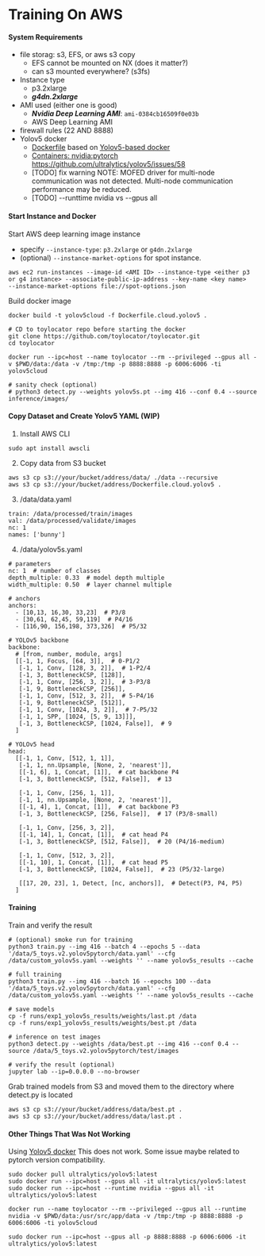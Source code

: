 
# Training On AWS

#### System Requirements 
- file storag: s3, EFS, or aws s3 copy  
	- EFS cannot be mounted on NX (does it matter?)
	- can s3 mounted everywhere? (s3fs)
- Instance type
	- p3.2xlarge
	- ***g4dn.2xlarge***
- AMI used (either one is good)
	- ***Nvidia Deep Learning AMI***:  `ami-0384cb16509f0e03b`
	- AWS Deep Learning AMI
- firewall rules (22 AND 8888)
- Yolov5 docker 
	- [Dockerfile](Dockerfile.cloud.yolov5) based on [Yolov5-based docker](https://github.com/ultralytics/yolov5/blob/master/Dockerfile)
	- [Containers: nvidia:pytorch](https://ngc.nvidia.com/catalog/containers/nvidia:pytorch/layers)
https://github.com/ultralytics/yolov5/issues/58
	- [TODO] fix warning 
NOTE: MOFED driver for multi-node communication was not detected.
      Multi-node communication performance may be reduced.
	- [TODO] --runttime nvidia vs --gpus all


#### Start Instance and Docker

Start AWS deep learning image instance 
- specify `--instance-type`: `p3.2xlarge` or `g4dn.2xlarge` 
- (optional) `--instance-market-options` for spot instance. 
```
aws ec2 run-instances --image-id <AMI ID> --instance-type <either p3 or g4 instance> --associate-public-ip-address --key-name <key name> 
--instance-market-options file://spot-options.json 

```

Build docker image  
```
docker build -t yolov5cloud -f Dockerfile.cloud.yolov5 .

# CD to toylocator repo before starting the docker
git clone https://github.com/toylocator/toylocator.git
cd toylocator 

docker run --ipc=host --name toylocator --rm --privileged --gpus all -v $PWD/data:/data -v /tmp:/tmp -p 8888:8888 -p 6006:6006 -ti yolov5cloud

# sanity check (optional)
# python3 detect.py --weights yolov5s.pt --img 416 --conf 0.4 --source inference/images/
```

#### Copy Dataset and Create Yolov5 YAML (WIP)

1. Install AWS CLI
```
sudo apt install awscli
```
2. Copy data from S3 bucket
```
aws s3 cp s3://your/bucket/address/data/ ./data --recursive
aws s3 cp s3://your/bucket/address/Dockerfile.cloud.yolov5 .
```
3. /data/data.yaml
```
train: /data/processed/train/images
val: /data/processed/validate/images
nc: 1
names: ['bunny']
```
4. /data/yolov5s.yaml
```
# parameters
nc: 1  # number of classes
depth_multiple: 0.33  # model depth multiple
width_multiple: 0.50  # layer channel multiple

# anchors
anchors:
  - [10,13, 16,30, 33,23]  # P3/8
  - [30,61, 62,45, 59,119]  # P4/16
  - [116,90, 156,198, 373,326]  # P5/32

# YOLOv5 backbone
backbone:
  # [from, number, module, args]
  [[-1, 1, Focus, [64, 3]],  # 0-P1/2
   [-1, 1, Conv, [128, 3, 2]],  # 1-P2/4
   [-1, 3, BottleneckCSP, [128]],
   [-1, 1, Conv, [256, 3, 2]],  # 3-P3/8
   [-1, 9, BottleneckCSP, [256]],
   [-1, 1, Conv, [512, 3, 2]],  # 5-P4/16
   [-1, 9, BottleneckCSP, [512]],
   [-1, 1, Conv, [1024, 3, 2]],  # 7-P5/32
   [-1, 1, SPP, [1024, [5, 9, 13]]],
   [-1, 3, BottleneckCSP, [1024, False]],  # 9
  ]

# YOLOv5 head
head:
  [[-1, 1, Conv, [512, 1, 1]],
   [-1, 1, nn.Upsample, [None, 2, 'nearest']],
   [[-1, 6], 1, Concat, [1]],  # cat backbone P4
   [-1, 3, BottleneckCSP, [512, False]],  # 13

   [-1, 1, Conv, [256, 1, 1]],
   [-1, 1, nn.Upsample, [None, 2, 'nearest']],
   [[-1, 4], 1, Concat, [1]],  # cat backbone P3
   [-1, 3, BottleneckCSP, [256, False]],  # 17 (P3/8-small)

   [-1, 1, Conv, [256, 3, 2]],
   [[-1, 14], 1, Concat, [1]],  # cat head P4
   [-1, 3, BottleneckCSP, [512, False]],  # 20 (P4/16-medium)

   [-1, 1, Conv, [512, 3, 2]],
   [[-1, 10], 1, Concat, [1]],  # cat head P5
   [-1, 3, BottleneckCSP, [1024, False]],  # 23 (P5/32-large)

   [[17, 20, 23], 1, Detect, [nc, anchors]],  # Detect(P3, P4, P5)
  ]
```

#### Training 
Train and verify the result 
```
# (optional) smoke run for training 
python3 train.py --img 416 --batch 4 --epochs 5 --data '/data/5_toys.v2.yolov5pytorch/data.yaml' --cfg /data/custom_yolov5s.yaml --weights '' --name yolov5s_results --cache

# full training  
python3 train.py --img 416 --batch 16 --epochs 100 --data '/data/5_toys.v2.yolov5pytorch/data.yaml' --cfg /data/custom_yolov5s.yaml --weights '' --name yolov5s_results --cache

# save models 
cp -f runs/exp1_yolov5s_results/weights/last.pt /data
cp -f runs/exp1_yolov5s_results/weights/best.pt /data

# inference on test images 
python3 detect.py --weights /data/best.pt --img 416 --conf 0.4 --source /data/5_toys.v2.yolov5pytorch/test/images

# verify the result (optional)
jupyter lab --ip=0.0.0.0 --no-browser
```

Grab trained models from S3 and moved them to the directory where detect.py is located
```
aws s3 cp s3://your/bucket/address/data/best.pt .
aws s3 cp s3://your/bucket/address/data/last.pt .
```

#### Other Things That Was Not Working
Using [Yolov5 docker](https://github.com/ultralytics/yolov5/wiki/Docker-Quickstart)  This does not work. Some issue maybe related to pytorch version compatibility. 
```
sudo docker pull ultralytics/yolov5:latest
sudo docker run --ipc=host --gpus all -it ultralytics/yolov5:latest
sudo docker run --ipc=host --runtime nvidia --gpus all -it ultralytics/yolov5:latest

docker run --name toylocator --rm --privileged --gpus all --runtime nvidia -v $PWD/data:/usr/src/app/data -v /tmp:/tmp -p 8888:8888 -p 6006:6006 -ti yolov5cloud

sudo docker run --ipc=host --gpus all -p 8888:8888 -p 6006:6006 -it ultralytics/yolov5:latest

```


